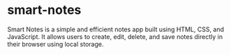 # smart-notes
Smart Notes is a simple and efficient notes app built using HTML, CSS, and JavaScript. It allows users to create, edit, delete, and save notes directly in their browser using local storage.
